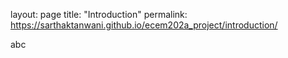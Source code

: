 layout: page
title: "Introduction"
permalink: https://sarthaktanwani.github.io/ecem202a_project/introduction/

abc
